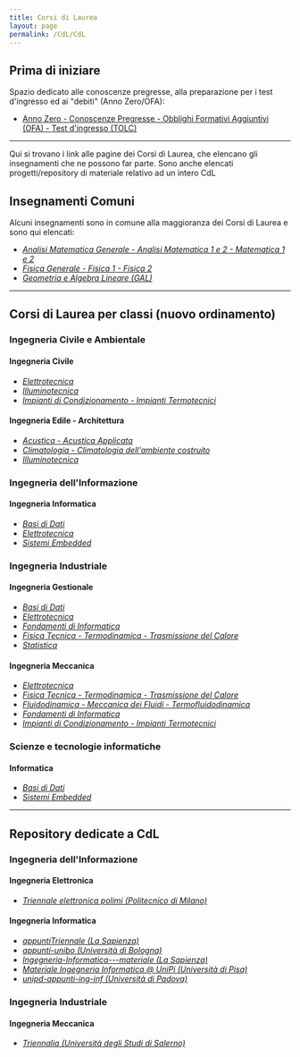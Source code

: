 ```yaml
---
title: Corsi di Laurea
layout: page
permalink: /CdL/CdL
--- 
```


## Prima di iniziare
Spazio dedicato alle conoscenze pregresse, alla preparazione per i test d'ingresso ed ai "debiti" (Anno Zero/OFA):
* [Anno Zero - Conoscenze Pregresse - Obblighi Formativi Aggiuntivi (OFA) - Test d'ingresso (TOLC)](./AnnoZero)

---

Qui si trovano i link alle pagine dei Corsi di Laurea, che elencano gli insegnamenti che ne possono far parte.
Sono anche elencati progetti/repository di materiale relativo ad un intero CdL

## Insegnamenti Comuni

Alcuni insegnamenti sono in comune alla maggioranza dei Corsi di Laurea e sono qui elencati:
* [_Analisi Matematica Generale - Analisi Matematica 1 e 2 - Matematica 1 e 2_](../Insegnamenti/AnalisiMatematica)
* [_Fisica Generale - Fisica 1 - Fisica 2_](../Insegnamenti/FisicaGenerale)
* [_Geometria e Algebra Lineare (GAL)_](../Insegnamenti/GeometriaAlgebraLineare)

---

## Corsi di Laurea per classi (nuovo ordinamento) 

### Ingegneria Civile e Ambientale

#### Ingegneria Civile
* [_Elettrotecnica_](../Insegnamenti/Elettrotecnica)
* [_Illuminotecnica_](../Insegnamenti/Illuminotecnica)
* [_Impianti di Condizionamento - Impianti Termotecnici_](../Insegnamenti/ImpiantiCondizionamento)

#### Ingegneria Edile - Architettura
* [_Acustica - Acustica Applicata_](../Insegnamenti/Acustica)
* [_Climatologia - Climatologia dell'ambiente costruito_](../Insegnamenti/Climatologia)
* [_Illuminotecnica_](../Insegnamenti/Illuminotecnica)

### Ingegneria dell'Informazione

#### Ingegneria Informatica
* [_Basi di Dati_](../Insegnamenti/BasiDati)
* [_Elettrotecnica_](../Insegnamenti/Elettrotecnica)
* [_Sistemi Embedded_](../Insegnamenti/SistemiEmbedded)

### Ingegneria Industriale

#### Ingegneria Gestionale
* [_Basi di Dati_](../Insegnamenti/BasiDati)
* [_Elettrotecnica_](../Insegnamenti/Elettrotecnica)
* [_Fondamenti di Informatica_](../Insegnamenti/FondamentiInformatica)
* [_Fisica Tecnica - Termodinamica - Trasmissione del Calore_](../Insegnamenti/FisicaTecnica)
* [_Statistica_](../Insegnamenti/Statistica)

#### Ingegneria Meccanica
* [_Elettrotecnica_](../Insegnamenti/Elettrotecnica)
* [_Fisica Tecnica - Termodinamica - Trasmissione del Calore_](../Insegnamenti/FisicaTecnica)
* [_Fluidodinamica - Meccanica dei Fluidi - Termofluidodinamica_](../Insegnamenti/Fluidodinamica)
* [_Fondamenti di Informatica_](../Insegnamenti/FondamentiInformatica)
* [_Impianti di Condizionamento - Impianti Termotecnici_](../Insegnamenti/ImpiantiCondizionamento)

### Scienze e tecnologie informatiche

#### Informatica
* [_Basi di Dati_](../Insegnamenti/BasiDati)
* [_Sistemi Embedded_](../Insegnamenti/SistemiEmbedded)


---


## Repository dedicate a CdL

### Ingegneria dell'Informazione

#### Ingegneria Elettronica
* [_Triennale elettronica polimi (Politecnico di Milano)_](https://valerionew.github.io/triennale-elettronica-polimi/)

#### Ingegneria Informatica
* [_appuntiTriennale (La Sapienza)_](https://github.com/machine1104/appuntiTriennale)
* [_appunti-unibo (Università di Bologna)_](https://github.com/desmovalvo/appunti-unibo)
* [_Ingegneria-Informatica---materiale (La Sapienza)_](https://github.com/Tetesk/Ingegneria-Informatica---materiale)
* [_Materiale Ingegneria Informatica @ UniPi (Università di Pisa)_](https://github.com/Guray00/IngegneriaInformatica)
* [_unipd-appunti-ing-inf (Università di Padova)_](https://github.com/caerbannogwhite/unipd-appunti-ing-inf)

### Ingegneria Industriale

#### Ingegneria Meccanica
* [_Triennalia (Università degli Studi di Salerno)_](https://github.com/PioApocalypse/Triennalia)
